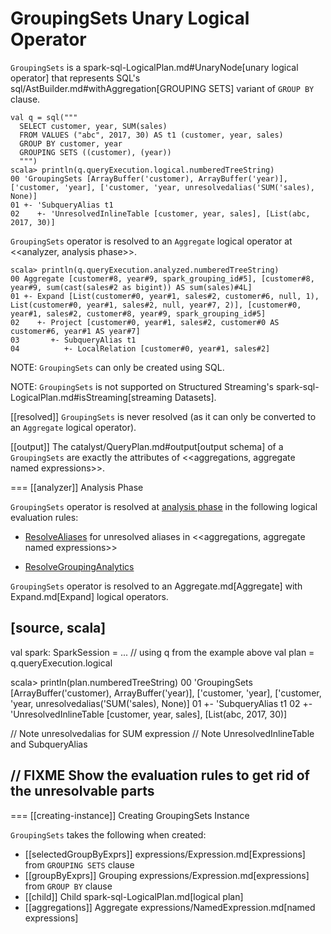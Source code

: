 # GroupingSets Unary Logical Operator

`GroupingSets` is a spark-sql-LogicalPlan.md#UnaryNode[unary logical operator] that represents SQL's sql/AstBuilder.md#withAggregation[GROUPING SETS] variant of `GROUP BY` clause.

```
val q = sql("""
  SELECT customer, year, SUM(sales)
  FROM VALUES ("abc", 2017, 30) AS t1 (customer, year, sales)
  GROUP BY customer, year
  GROUPING SETS ((customer), (year))
  """)
scala> println(q.queryExecution.logical.numberedTreeString)
00 'GroupingSets [ArrayBuffer('customer), ArrayBuffer('year)], ['customer, 'year], ['customer, 'year, unresolvedalias('SUM('sales), None)]
01 +- 'SubqueryAlias t1
02    +- 'UnresolvedInlineTable [customer, year, sales], [List(abc, 2017, 30)]
```

`GroupingSets` operator is resolved to an `Aggregate` logical operator at <<analyzer, analysis phase>>.

```
scala> println(q.queryExecution.analyzed.numberedTreeString)
00 Aggregate [customer#8, year#9, spark_grouping_id#5], [customer#8, year#9, sum(cast(sales#2 as bigint)) AS sum(sales)#4L]
01 +- Expand [List(customer#0, year#1, sales#2, customer#6, null, 1), List(customer#0, year#1, sales#2, null, year#7, 2)], [customer#0, year#1, sales#2, customer#8, year#9, spark_grouping_id#5]
02    +- Project [customer#0, year#1, sales#2, customer#0 AS customer#6, year#1 AS year#7]
03       +- SubqueryAlias t1
04          +- LocalRelation [customer#0, year#1, sales#2]
```

NOTE: `GroupingSets` can only be created using SQL.

NOTE: `GroupingSets` is not supported on Structured Streaming's spark-sql-LogicalPlan.md#isStreaming[streaming Datasets].

[[resolved]]
`GroupingSets` is never resolved (as it can only be converted to an `Aggregate` logical operator).

[[output]]
The catalyst/QueryPlan.md#output[output schema] of a `GroupingSets` are exactly the attributes of <<aggregations, aggregate named expressions>>.

=== [[analyzer]] Analysis Phase

`GroupingSets` operator is resolved at [analysis phase](../Analyzer.md) in the following logical evaluation rules:

* [ResolveAliases](../logical-analysis-rules/ResolveAliases.md) for unresolved aliases in <<aggregations, aggregate named expressions>>

* [ResolveGroupingAnalytics](../Analyzer.md#ResolveGroupingAnalytics)

`GroupingSets` operator is resolved to an Aggregate.md[Aggregate] with Expand.md[Expand] logical operators.

[source, scala]
----
val spark: SparkSession = ...
// using q from the example above
val plan = q.queryExecution.logical

scala> println(plan.numberedTreeString)
00 'GroupingSets [ArrayBuffer('customer), ArrayBuffer('year)], ['customer, 'year], ['customer, 'year, unresolvedalias('SUM('sales), None)]
01 +- 'SubqueryAlias t1
02    +- 'UnresolvedInlineTable [customer, year, sales], [List(abc, 2017, 30)]

// Note unresolvedalias for SUM expression
// Note UnresolvedInlineTable and SubqueryAlias

// FIXME Show the evaluation rules to get rid of the unresolvable parts
----

=== [[creating-instance]] Creating GroupingSets Instance

`GroupingSets` takes the following when created:

* [[selectedGroupByExprs]] expressions/Expression.md[Expressions] from `GROUPING SETS` clause
* [[groupByExprs]] Grouping expressions/Expression.md[expressions] from `GROUP BY` clause
* [[child]] Child spark-sql-LogicalPlan.md[logical plan]
* [[aggregations]] Aggregate expressions/NamedExpression.md[named expressions]
